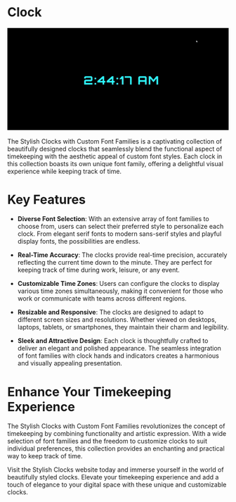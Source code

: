 # Clock

![App Screenshot](clock.gif)

The Stylish Clocks with Custom Font Families is a captivating collection of beautifully designed clocks that seamlessly blend the functional aspect of timekeeping with the aesthetic appeal of custom font styles. Each clock in this collection boasts its own unique font family, offering a delightful visual experience while keeping track of time.

# Key Features

* **Diverse Font Selection**: With an extensive array of font families to choose from, users can select their preferred style to personalize each clock. From elegant serif fonts to modern sans-serif styles and playful display fonts, the possibilities are endless.

* **Real-Time Accuracy**: The clocks provide real-time precision, accurately reflecting the current time down to the minute. They are perfect for keeping track of time during work, leisure, or any event.

* **Customizable Time Zones**: Users can configure the clocks to display various time zones simultaneously, making it convenient for those who work or communicate with teams across different regions.

* **Resizable and Responsive**: The clocks are designed to adapt to different screen sizes and resolutions. Whether viewed on desktops, laptops, tablets, or smartphones, they maintain their charm and legibility.

* **Sleek and Attractive Design**: Each clock is thoughtfully crafted to deliver an elegant and polished appearance. The seamless integration of font families with clock hands and indicators creates a harmonious and visually appealing presentation.

# Enhance Your Timekeeping Experience

The Stylish Clocks with Custom Font Families revolutionizes the concept of timekeeping by combining functionality and artistic expression. With a wide selection of font families and the freedom to customize clocks to suit individual preferences, this collection provides an enchanting and practical way to keep track of time.

Visit the Stylish Clocks website today and immerse yourself in the world of beautifully styled clocks. Elevate your timekeeping experience and add a touch of elegance to your digital space with these unique and customizable clocks.